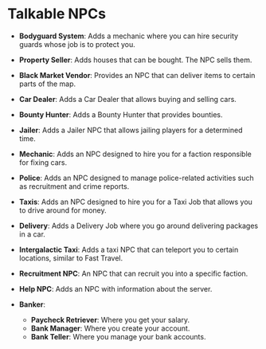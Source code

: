 
# Talkable NPCs

- **Bodyguard System**: Adds a mechanic where you can hire security guards whose job is to protect you.

- **Property Seller**: Adds houses that can be bought. The NPC sells them.

- **Black Market Vendor**: Provides an NPC that can deliver items to certain parts of the map.

- **Car Dealer**: Adds a Car Dealer that allows buying and selling cars.

- **Bounty Hunter**: Adds a Bounty Hunter that provides bounties.

- **Jailer**: Adds a Jailer NPC that allows jailing players for a determined time.

- **Mechanic**: Adds an NPC designed to hire you for a faction responsible for fixing cars.

- **Police**: Adds an NPC designed to manage police-related activities such as recruitment and crime reports.

- **Taxis**: Adds an NPC designed to hire you for a Taxi Job that allows you to drive around for money.

- **Delivery**: Adds a Delivery Job where you go around delivering packages in a car.

- **Intergalactic Taxi**: Adds a taxi NPC that can teleport you to certain locations, similar to Fast Travel.

- **Recruitment NPC**: An NPC that can recruit you into a specific faction.

- **Help NPC**: Adds an NPC with information about the server.

- **Banker**:
  - **Paycheck Retriever**: Where you get your salary.
  - **Bank Manager**: Where you create your account.
  - **Bank Teller**: Where you manage your bank accounts.